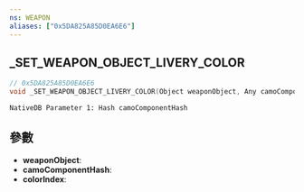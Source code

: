 ```yaml
---
ns: WEAPON
aliases: ["0x5DA825A85D0EA6E6"]
---
```

## _SET_WEAPON_OBJECT_LIVERY_COLOR

```c
// 0x5DA825A85D0EA6E6
void _SET_WEAPON_OBJECT_LIVERY_COLOR(Object weaponObject, Any camoComponentHash, int colorIndex);
```

```
NativeDB Parameter 1: Hash camoComponentHash
```

## 參數
* **weaponObject**: 
* **camoComponentHash**: 
* **colorIndex**: 

